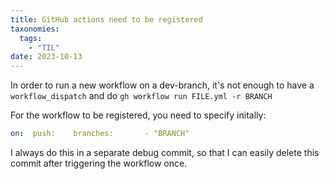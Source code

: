 ```yaml
---
title: GitHub actions need to be registered
taxonomies:
  tags:
    - "TIL"
date: 2023-10-13
---
```


In order to run a new workflow on a dev-branch, it's not enough to have a `workflow_dispatch` and do `gh workflow run FILE.yml -r BRANCH`

For the workflow to be registered, you need to specify initally:

```yaml
on:  push:    branches:       - "BRANCH"
```

I always do this in a separate debug commit, so that I can easily delete this commit after triggering the workflow once.
